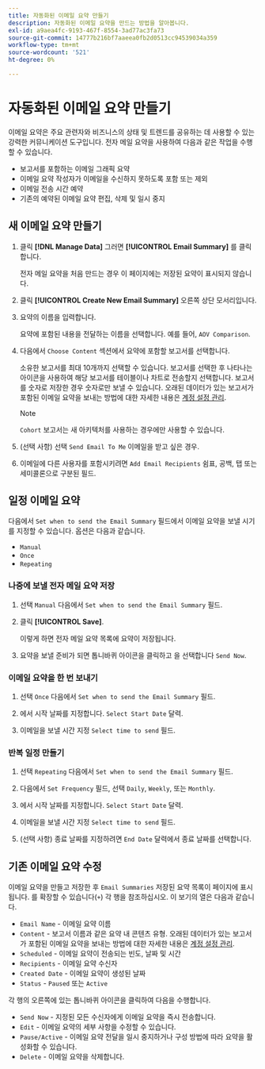 ```yaml
---
title: 자동화된 이메일 요약 만들기
description: 자동화된 이메일 요약을 만드는 방법을 알아봅니다.
exl-id: a9aea4fc-9193-467f-8554-3ad77ac3fa73
source-git-commit: 14777b216bf7aaeea0fb2d0513cc94539034a359
workflow-type: tm+mt
source-wordcount: '521'
ht-degree: 0%

---
```


# 자동화된 이메일 요약 만들기

이메일 요약은 주요 관련자와 비즈니스의 상태 및 트렌드를 공유하는 데 사용할 수 있는 강력한 커뮤니케이션 도구입니다. 전자 메일 요약을 사용하여 다음과 같은 작업을 수행할 수 있습니다.

* 보고서를 포함하는 이메일 그래픽 요약
* 이메일 요약 작성자가 이메일을 수신하지 못하도록 포함 또는 제외
* 이메일 전송 시간 예약
* 기존의 예약된 이메일 요약 편집, 삭제 및 일시 중지

## 새 이메일 요약 만들기

1. 클릭 **[!DNL Manage Data]** 그러면 **[!UICONTROL Email Summary]** 를 클릭합니다.

   전자 메일 요약을 처음 만드는 경우 이 페이지에는 저장된 요약이 표시되지 않습니다.

1. 클릭 **[!UICONTROL Create New Email Summary]** 오른쪽 상단 모서리입니다.

1. 요약의 이름을 입력합니다.

   요약에 포함된 내용을 전달하는 이름을 선택합니다. 예를 들어, `AOV Comparison`.

1. 다음에서 `Choose Content` 섹션에서 요약에 포함할 보고서를 선택합니다.

   소유한 보고서를 최대 10개까지 선택할 수 있습니다. 보고서를 선택한 후 나타나는 아이콘을 사용하여 해당 보고서를 테이블이나 차트로 전송할지 선택합니다. 보고서를 숫자로 저장한 경우 숫자로만 보낼 수 있습니다. 오래된 데이터가 있는 보고서가 포함된 이메일 요약을 보내는 방법에 대한 자세한 내용은 [계정 설정 관리](../../administrator/account-management/managing-account-settings.md).

   >[!NOTE]
   >
   >`Cohort` 보고서는 새 아키텍처를 사용하는 경우에만 사용할 수 있습니다.

1. (선택 사항) 선택 `Send Email To Me` 이메일을 받고 싶은 경우.

1. 이메일에 다른 사용자를 포함시키려면 `Add Email Recipients` 쉼표, 공백, 탭 또는 세미콜론으로 구분된 필드.

## 일정 이메일 요약

다음에서 `Set when to send the Email Summary` 필드에서 이메일 요약을 보낼 시기를 지정할 수 있습니다. 옵션은 다음과 같습니다.

* `Manual`
* `Once`
* `Repeating`

### 나중에 보낼 전자 메일 요약 저장

1. 선택 `Manual` 다음에서 `Set when to send the Email Summary` 필드.

1. 클릭 **[!UICONTROL Save]**.

   이렇게 하면 전자 메일 요약 목록에 요약이 저장됩니다.

1. 요약을 보낼 준비가 되면 톱니바퀴 아이콘을 클릭하고 을 선택합니다 `Send Now`.

### 이메일 요약을 한 번 보내기

1. 선택 `Once` 다음에서 `Set when to send the Email Summary` 필드.

1. 에서 시작 날짜를 지정합니다. `Select Start Date` 달력.

1. 이메일을 보낼 시간 지정 `Select time to send` 필드.

### 반복 일정 만들기

1. 선택 `Repeating` 다음에서 `Set when to send the Email Summary` 필드.

1. 다음에서 `Set Frequency` 필드, 선택 `Daily`, `Weekly`, 또는 `Monthly`.

1. 에서 시작 날짜를 지정합니다. `Select Start Date` 달력.

1. 이메일을 보낼 시간 지정 `Select time to send` 필드.

1. (선택 사항) 종료 날짜를 지정하려면 `End Date` 달력에서 종료 날짜를 선택합니다.

## 기존 이메일 요약 수정

이메일 요약을 만들고 저장한 후 `Email Summaries` 저장된 요약 목록이 페이지에 표시됩니다. 를 확장할 수 있습니다(`+`) 각 행을 참조하십시오. 이 보기의 열은 다음과 같습니다.

* `Email Name` - 이메일 요약 이름
* `Content` - 보고서 이름과 같은 요약 내 콘텐츠 유형. 오래된 데이터가 있는 보고서가 포함된 이메일 요약을 보내는 방법에 대한 자세한 내용은 [계정 설정 관리](../../administrator/account-management/managing-account-settings.md).
* `Scheduled` - 이메일 요약이 전송되는 빈도, 날짜 및 시간
* `Recipients` - 이메일 요약 수신자
* `Created Date` - 이메일 요약이 생성된 날짜
* `Status` - `Paused` 또는 `Active`

각 행의 오른쪽에 있는 톱니바퀴 아이콘을 클릭하여 다음을 수행합니다.

* `Send Now` - 지정된 모든 수신자에게 이메일 요약을 즉시 전송합니다.
* `Edit` - 이메일 요약의 세부 사항을 수정할 수 있습니다.
* `Pause/Active` - 이메일 요약 전달을 일시 중지하거나 구성 방법에 따라 요약을 활성화할 수 있습니다.
* `Delete` - 이메일 요약을 삭제합니다.
